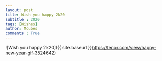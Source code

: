 ```yaml
---
layout: post
title: Wish you happy 2k20
subtitle : 2020
tags: [Wishes]
author: Mcubes
comments : True
---
```


![Wish you happy 2k20]({{ site.baseurl }}https://tenor.com/view/happy-new-year-gif-3524642)
